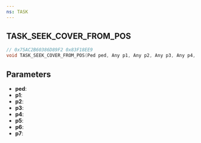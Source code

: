 ```yaml
---
ns: TASK
---
```

## TASK_SEEK_COVER_FROM_POS

```c
// 0x75AC2B60386D89F2 0x83F18EE9
void TASK_SEEK_COVER_FROM_POS(Ped ped, Any p1, Any p2, Any p3, Any p4, Any p5, Any p6, Any p7);
```

## Parameters
* **ped**:
* **p1**:
* **p2**:
* **p3**:
* **p4**:
* **p5**:
* **p6**:
* **p7**:
